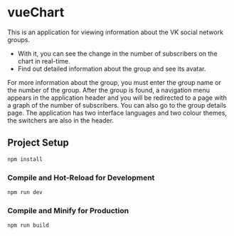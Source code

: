 # vueChart

This is an application for viewing information about the VK social network groups.
* With it, you can see the change in the number of subscribers on the chart in real-time.
* Find out detailed information about the group and see its avatar.

 For more information about the group, you must enter the group name or the number of the group. After the group is found, a navigation menu appears in the application header and you will be redirected to a page with a graph of the number of subscribers. You can also go to the group details page. The application has two interface languages and two colour themes, the switchers are also in the header.


## Project Setup

```sh
npm install
```

### Compile and Hot-Reload for Development

```sh
npm run dev
```

### Compile and Minify for Production

```sh
npm run build
```


